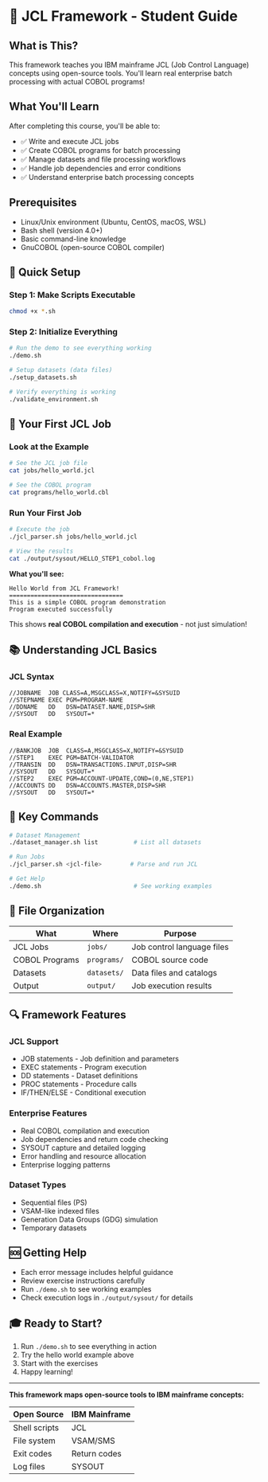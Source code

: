 # 🚀 JCL Framework - Student Guide

## What is This?
This framework teaches you IBM mainframe JCL (Job Control Language) concepts using open-source tools. You'll learn real enterprise batch processing with actual COBOL programs!

## What You'll Learn
After completing this course, you'll be able to:
- ✅ Write and execute JCL jobs
- ✅ Create COBOL programs for batch processing  
- ✅ Manage datasets and file processing workflows
- ✅ Handle job dependencies and error conditions
- ✅ Understand enterprise batch processing concepts

## Prerequisites
- Linux/Unix environment (Ubuntu, CentOS, macOS, WSL)
- Bash shell (version 4.0+)
- Basic command-line knowledge
- GnuCOBOL (open-source COBOL compiler)


## 🚀 Quick Setup

### Step 1: Make Scripts Executable
```bash
chmod +x *.sh
```

### Step 2: Initialize Everything
```bash
# Run the demo to see everything working
./demo.sh

# Setup datasets (data files)
./setup_datasets.sh 

# Verify everything is working
./validate_environment.sh
```

## 🎯 Your First JCL Job

### Look at the Example
```bash
# See the JCL job file
cat jobs/hello_world.jcl

# See the COBOL program
cat programs/hello_world.cbl
```

### Run Your First Job
```bash
# Execute the job
./jcl_parser.sh jobs/hello_world.jcl

# View the results
cat ./output/sysout/HELLO_STEP1_cobol.log
```

**What you'll see:**
```
Hello World from JCL Framework!
================================
This is a simple COBOL program demonstration
Program executed successfully
```

This shows **real COBOL compilation and execution** - not just simulation!

## 📚 Understanding JCL Basics

### JCL Syntax
```jcl
//JOBNAME  JOB CLASS=A,MSGCLASS=X,NOTIFY=&SYSUID
//STEPNAME EXEC PGM=PROGRAM-NAME
//DDNAME   DD   DSN=DATASET.NAME,DISP=SHR
//SYSOUT   DD   SYSOUT=*
```

### Real Example
```jcl
//BANKJOB  JOB  CLASS=A,MSGCLASS=X,NOTIFY=&SYSUID
//STEP1    EXEC PGM=BATCH-VALIDATOR
//TRANSIN  DD   DSN=TRANSACTIONS.INPUT,DISP=SHR
//SYSOUT   DD   SYSOUT=*
//STEP2    EXEC PGM=ACCOUNT-UPDATE,COND=(0,NE,STEP1)
//ACCOUNTS DD   DSN=ACCOUNTS.MASTER,DISP=SHR
//SYSOUT   DD   SYSOUT=*
```

## 🔧 Key Commands

```bash
# Dataset Management
./dataset_manager.sh list          # List all datasets

# Run Jobs
./jcl_parser.sh <jcl-file>        # Parse and run JCL

# Get Help
./demo.sh                          # See working examples
```

## 📁 File Organization

| What | Where | Purpose |
|------|-------|---------|
| JCL Jobs | `jobs/` | Job control language files |
| COBOL Programs | `programs/` | COBOL source code |
| Datasets | `datasets/` | Data files and catalogs |
| Output | `output/` | Job execution results |

## 🔍 Framework Features

### JCL Support
- JOB statements - Job definition and parameters
- EXEC statements - Program execution  
- DD statements - Dataset definitions
- PROC statements - Procedure calls
- IF/THEN/ELSE - Conditional execution

### Enterprise Features
- Real COBOL compilation and execution
- Job dependencies and return code checking
- SYSOUT capture and detailed logging
- Error handling and resource allocation
- Enterprise logging patterns

### Dataset Types
- Sequential files (PS)
- VSAM-like indexed files
- Generation Data Groups (GDG) simulation
- Temporary datasets

## 🆘 Getting Help

- Each error message includes helpful guidance
- Review exercise instructions carefully
- Run `./demo.sh` to see working examples
- Check execution logs in `./output/sysout/` for details

## 🎓 Ready to Start?

1. Run `./demo.sh` to see everything in action
2. Try the hello world example above
3. Start with the exercises
4. Happy learning!

---

**This framework maps open-source tools to IBM mainframe concepts:**

| Open Source | IBM Mainframe |
|-------------|---------------|
| Shell scripts | JCL |
| File system | VSAM/SMS |
| Exit codes | Return codes |
| Log files | SYSOUT |